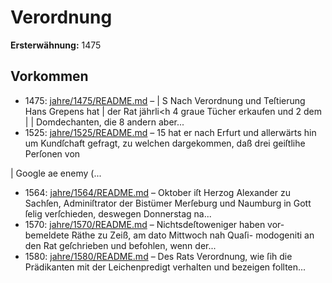 # Verordnung

**Ersterwähnung:** 1475

## Vorkommen
- 1475: [jahre/1475/README.md](../jahre/1475/README.md) – | S Nach Verordnung und Teſtierung Hans Grepens hat |
der Rat jährli<h 4 graue Tücher erkaufen und 2 dem |
| Domdechanten, die 8 andern aber...
- 1525: [jahre/1525/README.md](../jahre/1525/README.md) – 15 hat er
nach Erfurt und allerwärts hin um Kundſchaft gefragt, zu
welchen dargekommen, daß drei geiſtlihe Perſonen von

|
Google ae enemy (...
- 1564: [jahre/1564/README.md](../jahre/1564/README.md) – Oktober iſt Herzog Alexander zu Sachſen,
Adminiſtrator der Bistümer Merſeburg und Naumburg
in Gott ſelig verſchieden, deswegen Donnerstag na...
- 1570: [jahre/1570/README.md](../jahre/1570/README.md) – Nichtsdeſtoweniger haben vor-
bemeldete Räthe zu Zeiß, am dato Mittwoch nah Quaſi-
modogeniti an den Rat geſchrieben und befohlen, wenn
der...
- 1580: [jahre/1580/README.md](../jahre/1580/README.md) – Des Rats Verordnung,
wie ſih die Prädikanten mit der Leichenpredigt verhalten
und bezeigen follten...
